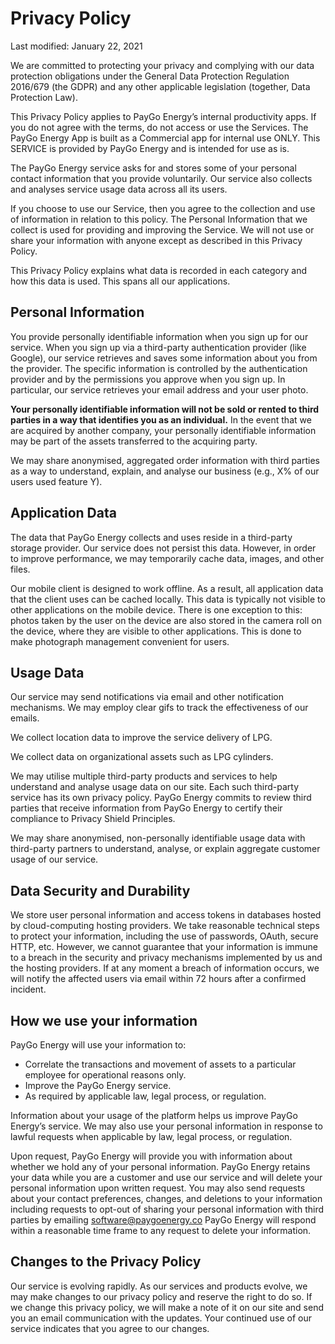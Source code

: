 # Privacy Policy

Last modified: January 22, 2021

We are committed to protecting your privacy and complying with our data protection obligations under the General Data Protection Regulation 2016/679 (the GDPR) and any other applicable legislation (together, Data Protection Law).

This Privacy Policy applies to PayGo Energy’s internal productivity apps. If you do not agree with the terms, do not access or use the Services. The PayGo Energy App is built as a Commercial app for internal use ONLY. This SERVICE is provided by PayGo Energy and is intended for use as is.

The PayGo Energy service asks for and stores some of your personal contact information that you provide voluntarily. Our service also collects and analyses service usage data across all its users.

If you choose to use our Service, then you agree to the collection and use of information in relation to this policy. The Personal Information that we collect is used for providing and improving the Service. We will not use or share your information with anyone except as described in this Privacy Policy.

This Privacy Policy explains what data is recorded in each category and how this data is used. This spans all our applications.

## Personal Information

You provide personally identifiable information when you sign up for our service. When you sign up via a third-party authentication provider (like Google), our service retrieves and saves some information about you from the provider. The specific information is controlled by the authentication provider and by the permissions you approve when you sign up. In particular, our service retrieves your email address and your user photo.

**Your personally identifiable information will not be sold or rented to third parties in a way that identifies you as an individual.** In the event that we are acquired by another company, your personally identifiable information may be part of the assets transferred to the acquiring party.

We may share anonymised, aggregated order information with third parties as a way to understand, explain, and analyse our business (e.g., X% of our users used feature Y).

## Application Data

The data that PayGo Energy collects and uses reside in a third-party storage provider. Our service does not persist this data. However, in order to improve performance, we may temporarily cache data, images, and other files.

Our mobile client is designed to work offline. As a result, all application data that the client uses can be cached locally. This data is typically not visible to other applications on the mobile device. There is one exception to this: photos taken by the user on the device are also stored in the camera roll on the device, where they are visible to other applications. This is done to make photograph management convenient for users.

## Usage Data

Our service may send notifications via email and other notification mechanisms. We may employ clear gifs to track the effectiveness of our emails.

We collect location data to improve the service delivery of LPG.

We collect data on organizational assets such as LPG cylinders.

We may utilise multiple third-party products and services to help understand and analyse usage data on our site. Each such third-party service has its own privacy policy. PayGo Energy commits to review third parties that receive information from PayGo Energy to certify their compliance to Privacy Shield Principles.

We may share anonymised, non-personally identifiable usage data with third-party partners to understand, analyse, or explain aggregate customer usage of our service.

## Data Security and Durability

We store user personal information and access tokens in databases hosted by cloud-computing hosting providers. We take reasonable technical steps to protect your information, including the use of passwords, OAuth, secure HTTP, etc. However, we cannot guarantee that your information is immune to a breach in the security and privacy mechanisms implemented by us and the hosting providers. If at any moment a breach of information occurs, we will notify the affected users via email within 72 hours after a confirmed incident.

## How we use your information

PayGo Energy will use your information to:

* Correlate the transactions and movement of assets to a particular employee for operational reasons only.
* Improve the PayGo Energy service.
* As required by applicable law, legal process, or regulation.

Information about your usage of the platform helps us improve PayGo Energy’s service. We may also use your personal information in response to lawful requests when applicable by law, legal process, or regulation.

Upon request, PayGo Energy will provide you with information about whether we hold any of your personal information. PayGo Energy retains your data while you are a customer and use our service and will delete your personal information upon written request. You may also send requests about your contact preferences, changes, and deletions to your information including requests to opt-out of sharing your personal information with third parties by emailing software@paygoenergy.co  PayGo Energy will respond within a reasonable time frame to any request to delete your information.

## Changes to the Privacy Policy

Our service is evolving rapidly. As our services and products evolve, we may make changes to our privacy policy and reserve the right to do so. If we change this privacy policy, we will make a note of it on our site and send you an email communication with the updates. Your continued use of our service indicates that you agree to our changes.
